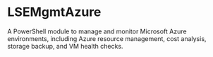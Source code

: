 # LSEMgmtAzure
A PowerShell module to manage and monitor Microsoft Azure environments, including Azure resource management, cost analysis, storage backup, and VM health checks.
